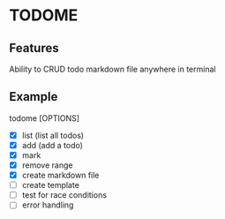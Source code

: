 # TODOME

## Features
Ability to CRUD todo markdown file anywhere in terminal

## Example
todome [OPTIONS]
- [x] list (list all todos)
- [x] add (add a todo)
- [x] mark
- [x] remove range
- [x] create markdown file
- [ ] create template
- [ ] test for race conditions
- [ ] error handling
